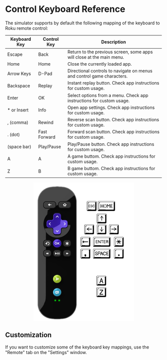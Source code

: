 # Control Keyboard Reference

The simulator supports by default the following mapping of the keyboard to Roku remote control:

| Keyboard Key    | Control Key | Description                                                             |
|-----------------|-------------|-------------------------------------------------------------------------|
| Escape          |    Back     |  Return to the previous screen, some apps will close at the main menu.  |
| Home            |    Home     |  Close the currently loaded app.                                        |
| Arrow Keys      |    D-Pad    |  Directional controls to navigate on menus and control game characters. |
| Backspace       |    Replay   |  Instant replay button. Check app instructions for custom usage.        |
| Enter           |    OK       |  Select options from a menu. Check app instructions for custom usage.   |
| * or Insert     |    Info     |  Open app settings. Check app instructions for custom usage.            |
| , (comma)       |    Rewind   |  Reverse scan button. Check app instructions for custom usage.          |
| . (dot)         | Fast Forward|  Forward scan button. Check app instructions for custom usage.          |
| (space bar)     |  Play/Pause |  Play/Pause button. Check app instructions for custom usage.            |
| A               |     A       |  A game buttom. Check app instructions for custom usage.                |
| Z               |     B       |  B game buttom. Check app instructions for custom usage.                |

<p align="center">
<img src="images/control-reference.png?raw=true"/>
</p>

## Customization

If you want to customize some of the keyboard key mappings, use the "Remote" tab on the "Settings" window.
